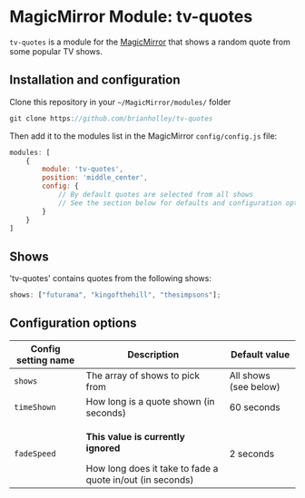 # MagicMirror Module: tv-quotes

`tv-quotes` is a module for the [MagicMirror](https://github.com/MichMich/MagicMirror) that shows a random quote from some popular TV shows.

## Installation and configuration
Clone this repository in your `~/MagicMirror/modules/` folder
````javascript
git clone https://github.com/brianholley/tv-quotes
````

Then add it to the modules list in the MagicMirror `config/config.js` file:
````javascript
modules: [
    {
        module: 'tv-quotes',
        position: 'middle_center',
        config: {
            // By default quotes are selected from all shows
            // See the section below for defaults and configuration options 
        }
    }
]
````

## Shows

'tv-quotes' contains quotes from the following shows:

````javascript
shows: ["futurama", "kingofthehill", "thesimpsons"];
````

## Configuration options

<table>
	<thead>
		<tr>
			<th>Config setting name</th>
			<th>Description</th>
			<th>Default value</th>
		</tr>
	</thead>
	<tbody>
		<tr>
			<td><code>shows</code></td>
			<td>The array of shows to pick from</td>
			<td>All shows (see below)</td>
		</tr>
		<tr>
			<td><code>timeShown</code></td>
			<td>How long is a quote shown (in seconds)</td>
			<td>60 seconds</td>
		</tr>
		<tr>
			<td><code>fadeSpeed</code></td>
			<td><p><strong>This value is currently ignored</strong></p>How long does it take to fade a quote in/out (in seconds)</td>
			<td>2 seconds</td>
		</tr>
	</tbody>
</table>
